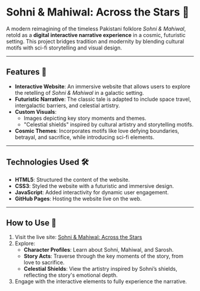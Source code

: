 # Sohni & Mahiwal: Across the Stars 🌌

A modern reimagining of the timeless Pakistani folklore *Sohni & Mahiwal*, retold as a **digital interactive narrative experience** in a cosmic, futuristic setting. This project bridges tradition and modernity by blending cultural motifs with sci-fi storytelling and visual design.

---

## Features 🚀

- **Interactive Website**: An immersive website that allows users to explore the retelling of *Sohni & Mahiwal* in a galactic setting.
- **Futuristic Narrative**: The classic tale is adapted to include space travel, intergalactic barriers, and celestial artistry.
- **Custom Visuals**:
  - Images depicting key story moments and themes.
  - "Celestial shields" inspired by cultural artistry and storytelling motifs.
- **Cosmic Themes**: Incorporates motifs like love defying boundaries, betrayal, and sacrifice, while introducing sci-fi elements.

---

## Technologies Used 🛠️

- **HTML5**: Structured the content of the website.
- **CSS3**: Styled the website with a futuristic and immersive design.
- **JavaScript**: Added interactivity for dynamic user engagement.
- **GitHub Pages**: Hosting the website live on the web.

---

## How to Use 🔧

1. Visit the live site: [Sohni & Mahiwal: Across the Stars](https://abdul-raafai-asim.github.io/mythology-website)
2. Explore:
   - **Character Profiles**: Learn about Sohni, Mahiwal, and Sarosh.
   - **Story Acts**: Traverse through the key moments of the story, from love to sacrifice.
   - **Celestial Shields**: View the artistry inspired by Sohni’s shields, reflecting the story's emotional depth.
3. Engage with the interactive elements to fully experience the narrative.
